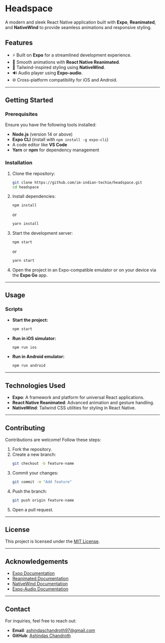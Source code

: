 
# **Headspace**

A modern and sleek React Native application built with **Expo**, **Reanimated**, and **NativeWind** to provide seamless animations and responsive styling.

## **Features**

- ⚡ Built on **Expo** for a streamlined development experience.
- 🎥 Smooth animations with **React Native Reanimated**.
- 💅 Tailwind-inspired styling using **NativeWind**.
- 🔊 Audio player using **Expo-audio**.
- 🌐 Cross-platform compatibility for iOS and Android.

---

## **Getting Started**

### **Prerequisites**

Ensure you have the following tools installed:

- **Node.js** (version 14 or above)
- **Expo CLI** (install with `npm install -g expo-cli`)
- A code editor like **VS Code**
- **Yarn** or **npm** for dependency management

### **Installation**

1. Clone the repository:
   ```bash
   git clone https://github.com/im-indian-techie/headspace.git
   cd headspace
   ```

2. Install dependencies:
   ```bash
   npm install
   ```
   or
   ```bash
   yarn install
   ```

3. Start the development server:
   ```bash
   npm start
   ```
   or
   ```bash
   yarn start
   ```

4. Open the project in an Expo-compatible emulator or on your device via the **Expo Go** app.

---

## **Usage**

### **Scripts**

- **Start the project:**
  ```bash
  npm start
  ```
- **Run in iOS simulator:**
  ```bash
  npm run ios
  ```
- **Run in Android emulator:**
  ```bash
  npm run android
  ```

---

## **Technologies Used**

- **Expo**: A framework and platform for universal React applications.
- **React Native Reanimated**: Advanced animation and gesture handling.
- **NativeWind**: Tailwind CSS utilities for styling in React Native.

---

## **Contributing**

Contributions are welcome! Follow these steps:

1. Fork the repository.
2. Create a new branch:
   ```bash
   git checkout -b feature-name
   ```
3. Commit your changes:
   ```bash
   git commit -m "Add feature"
   ```
4. Push the branch:
   ```bash
   git push origin feature-name
   ```
5. Open a pull request.

---

## **License**

This project is licensed under the [MIT License](LICENSE).

---

## **Acknowledgements**

- [Expo Documentation](https://docs.expo.dev/)
- [Reanimated Documentation](https://docs.swmansion.com/react-native-reanimated/)
- [NativeWind Documentation](https://www.nativewind.dev/docs/overview)
- [Expo-Audio Documentation](https://docs.expo.dev/versions/latest/sdk/audio/)

---

## **Contact**

For inquiries, feel free to reach out:

- **Email**: ashindaschandroth97@gmail.com
- **GitHub**: [Ashindas Chandroth](https://github.com/im-indian-techie)
